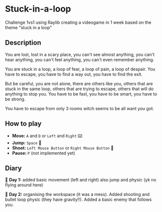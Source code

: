 # Stuck-in-a-loop
Challenge 1vs1 using Raylib creating a videogame in 1 week based on the theme "stuck in a loop"

## Description
You are lost, lost in a scary place, you can't see almost anything, you can't hear anything, you can't feel anything, you can't even remember anything. 

You are stuck in a loop, a loop of fear, a loop of pain, a loop of despair. You have to escape, you have to find a way out, you have to find the exit. 

But be careful, you are not alone, there are others like you, others that are stuck in the same loop, others that are trying to escape, others that will do anything to stop you. You have to be fast, you have to be smart, you have to be strong. 

You have to escape from only 3 rooms witch seems to be all want you got.

## How to play
- **Move:** `A` and `D` or `Left` and `Right` ⌨️
- **Jump:** `Space` 🚀
- **Shoot:** `Left Mouse Button` or `Right Mouse Button` 🔫
- **Pause:** `P` (not implemented yet)

## Diary
📅 **Day 1:** added basic movement (left and right) also jump and physic (yk no flying around here)

📅 **Day 2:** organising the workspace (it was a mess). Added shooting and bullet loop physic (they have gravity!!). Added a basic enemy that follows you.